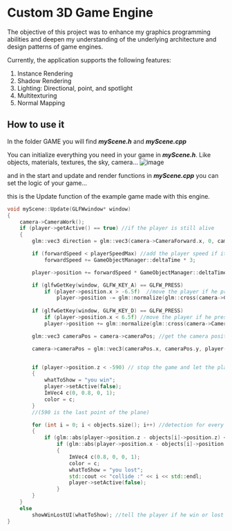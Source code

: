 # Custom 3D Game Engine


The objective of this project was to enhance my graphics programming abilities and deepen my understanding of the underlying 
architecture and design patterns of game engines.

Currently, the application supports the following features: 
1) Instance Rendering 
2) Shadow Rendering
3) Lighting: Directional, point, and spotlight
4) Multitexturing
5) Normal Mapping 
 
## How to use it

In the folder GAME you will find ***myScene.h*** and ***myScene.cpp***

You can initialize everything you need in your game in ***myScene.h***.
Like objects, materials, textures, the sky, camera...
![image](https://user-images.githubusercontent.com/70980542/213930341-523c984d-efa2-4d98-8745-f8e1223c31fd.png)

and in the start and update and render functions in ***myScene.cpp*** you can set the logic of your game...

this is the Update function of the example game made with this engine.

```c++
void myScene::Update(GLFWwindow* window)
{
    camera->CameraWork();
    if (player->getActive() == true) //if the player is still alive
    {
        glm::vec3 direction = glm::vec3(camera->CameraForward.x, 0, camera->CameraForward.z); //get the direction of the player movement from the camera forward

        if (forwardSpeed < playerSpeedMax) //add the player speed if it's not maximum
            forwardSpeed += GameObjectManager::deltaTime * 3;

        player->position += forwardSpeed * GameObjectManager::deltaTime * direction * 0.1f; //move the player based on the speed and the direction

        if (glfwGetKey(window, GLFW_KEY_A) == GLFW_PRESS) 
            if (player->position.x > -6.5f)  //move the player if he press A and still not in the edge of the plane
                player->position -= glm::normalize(glm::cross(camera->CameraForward, camera->cameraUp)) * playerSpeed * GameObjectManager::deltaTime;
        
        if (glfwGetKey(window, GLFW_KEY_D) == GLFW_PRESS)
            if (player->position.x < 6.5f) //move the player if he press D and still not in the edge of the plane
            player->position += glm::normalize(glm::cross(camera->CameraForward, camera->cameraUp)) * playerSpeed * GameObjectManager::deltaTime;

        glm::vec3 cameraPos = camera->cameraPos; //get the camera position

        camera->cameraPos = glm::vec3(cameraPos.x, cameraPos.y, player->position.z + 10); // make the camera follow the player


        if (player->position.z < -590) // stop the game and let the player know that he win when he reaches the end
        {
            whatToShow = "you win";
            player->setActive(false);
            ImVec4 c(0, 0.8, 0, 1);
            color = c;
        }
        //(590 is the last point of the plane)

        for (int i = 0; i < objects.size(); i++) //detection for every object in the game if he hit or not
        {
            if (glm::abs(player->position.z - objects[i]->position.z) < 2.0f)
                if (glm::abs(player->position.x - objects[i]->position.x) < 2.1f)
                {
                    ImVec4 c(0.8, 0, 0, 1);
                    color = c;
                    whatToShow = "you lost";
                    std::cout << "collide :" << i << std::endl;
                    player->setActive(false);
                }
        }
    }
    else
        showWinLostUI(whatToShow); //tell the player if he win or lost
}
```





















